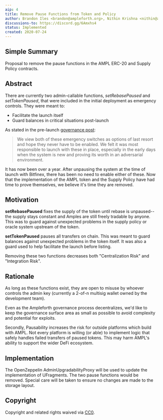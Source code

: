 ```yaml
---
aip: 4
title: Remove Pause Functions from Token and Policy
author: Brandon Iles <brandon@ampleforth.org>, Nithin Krishna <nithin@ampleforth.org>, Ahmed Naguib Aly <naguib@ampleforth.org>
discussions-to: https://discord.gg/6Amxhs4
status: Implemented
created: 2020-07-24
---
```


## Simple Summary

Proposal to remove the pause functions in the AMPL ERC-20 and Supply Policy contracts.

## Abstract
There are currently two admin-callable functions, *setRebasePaused* and *setTokenPaused*, that were included in the initial
deployment as emergency controls. They were meant to:
- Facilitate the launch itself
- Guard balances in critical situations post-launch

As stated in the pre-launch [governance post](https://www.ampltalk.org/app/forum/governance-20/topic/state-of-discretion-and-governance-in-ampleforth-6/):
> We view both of these emergency switches as options of last resort and hope they never have to be enabled. We felt it was most responsible to launch with these in place, especially in the early days when the system is new and proving its worth in an adversarial environment.

It has now been over a year. After unpausing the system at the time of launch with Bitfinex, there has been no need to enable either of these.
Now that the implementation of the AMPL token and the Supply Policy have had time to prove themselves, we believe it's time they are removed.

## Motivation
**setRebasePaused** fixes the supply of the token until rebase is unpaused--the supply stays constant and
Amples are still freely tradable by anyone. This was to guard against unexpected problems in the supply policy or oracle system upstream
of the token.

**setTokenPaused** pauses all transfers on chain. This was meant to guard balances against
unexpected problems in the token itself. It was also a guard used to help facilitate the launch before listing.

Removing these two functions decreases both "Centralization Risk" and "Integration Risk".

## Rationale
As long as these functions exist, they are open to misuse by whoever controls the admin key (currently a 2-of-n multisig wallet owned by the development team).

Even as the Ampleforth governance process decentralizes, we'd like to keep the governance surface area as small as possible to
avoid complexity and potential for exploits.

Secondly, Pausability increases the risk for outside platforms which build with AMPL. Not every platform is willing (or able) to implement logic that safely
handles failed transfers of paused tokens. This may harm AMPL's ability to support the wider DeFi ecosystem.

## Implementation
The OpenZeppelin AdminUpgradabilityProxy will be used to update the implementation of UFragments.
The two pause functions would be removed.
Special care will be taken to ensure no changes are made to the storage layout.

## Copyright
Copyright and related rights waived via [CC0](https://creativecommons.org/publicdomain/zero/1.0/).
